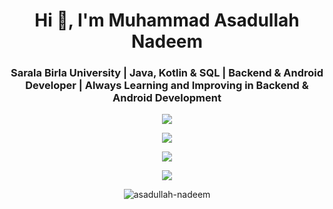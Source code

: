 <h1 align="center">Hi 👋, I'm Muhammad Asadullah Nadeem</h1>
<h3 align="center">Sarala Birla University | Java, Kotlin & SQL | Backend & Android Developer | Always Learning and Improving in Backend & Android Development</h3>

<p align="center">
    <img src="https://git.codeaxe.co.in/index.php?username=asadullah-nadeem" />
</p>
<p align="center">
  <a href="https://skillicons.dev">
     <img src="https://skillicons.dev/icons?i=ktor,kotlin,java,bash" />
  </a>
</p>
<p align="center">
  <a href="https://skillicons.dev">
     <img src="https://skillicons.dev/icons?i=kafka,linux,androidstudio,aws,git,kubernetes,docker,jenkins,bitbucket,cloudflare,eclipse,nginx,sublime,windows,yarn,stackoverflow,graphql,bootstrap,elasticsearch,bots,rabbitmq,redis,replit,spring,sqlite,vscode,notion,postgres,postman,powershell" />
  </a>
</p>
<p align="center">
  <a href="https://skillicons.dev">
     <img src="https://skillicons.dev/icons?i=firebase,gcp,githubactions,hibernate,idea,md,maven,mysql" />
  </a>
</p>


<div align="center">
  <p><img align="center" src="https://github-readme-streak-stats.herokuapp.com/?user=asadullah-nadeem&" alt="asadullah-nadeem" /></p>
</div>

